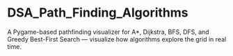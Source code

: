 # DSA_Path_Finding_Algorithms
A Pygame-based pathfinding visualizer for A*, Dijkstra, BFS, DFS, and Greedy Best-First Search — visualize how algorithms explore the grid in real time.
